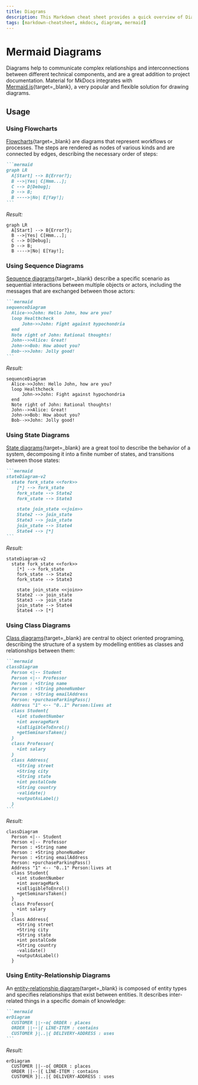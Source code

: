 ```yaml
---
title: Diagrams
description: This Markdown cheat sheet provides a quick overview of Diagrams based on Mermaid.js a very popular and flexible solution for drawing diagrams.
tags: [markdown-cheatsheet, mkdocs, diagram, mermaid]
---
```


# Mermaid Diagrams

Diagrams help to communicate complex relationships and interconnections between
different technical components, and are a great addition to project
documentation. Material for MkDocs integrates with [Mermaid.js][mermaid.js-url]{target=\_blank}, a very
popular and flexible solution for drawing diagrams.

## Usage

### Using Flowcharts

[Flowcharts][flowcharts-url]{target=\_blank} are diagrams that represent workflows or processes. The steps
are rendered as nodes of various kinds and are connected by edges, describing
the necessary order of steps:

````markdown title="Flow chart"
```mermaid
graph LR
  A[Start] --> B{Error?};
  B -->|Yes| C[Hmm...];
  C --> D[Debug];
  D --> B;
  B ---->|No| E[Yay!];
```
````

_Result:_

```mermaid
graph LR
  A[Start] --> B{Error?};
  B -->|Yes| C[Hmm...];
  C --> D[Debug];
  D --> B;
  B ---->|No| E[Yay!];
```

### Using Sequence Diagrams

[Sequence diagrams][sequence-diagrams-url]{target=\_blank} describe a specific scenario as sequential interactions
between multiple objects or actors, including the messages that are exchanged
between those actors:

````markdown title="Sequence diagram"
```mermaid
sequenceDiagram
  Alice->>John: Hello John, how are you?
  loop Healthcheck
      John->>John: Fight against hypochondria
  end
  Note right of John: Rational thoughts!
  John-->>Alice: Great!
  John->>Bob: How about you?
  Bob-->>John: Jolly good!
```
````

_Result:_

```mermaid
sequenceDiagram
  Alice->>John: Hello John, how are you?
  loop Healthcheck
      John->>John: Fight against hypochondria
  end
  Note right of John: Rational thoughts!
  John-->>Alice: Great!
  John->>Bob: How about you?
  Bob-->>John: Jolly good!
```

### Using State Diagrams

[State diagrams][state-diagrams-url]{target=\_blank} are a great tool to describe the behavior of a system,
decomposing it into a finite number of states, and transitions between those
states:

````markdown title="State diagram"
```mermaid
stateDiagram-v2
  state fork_state <<fork>>
    [*] --> fork_state
    fork_state --> State2
    fork_state --> State3

    state join_state <<join>>
    State2 --> join_state
    State3 --> join_state
    join_state --> State4
    State4 --> [*]
```
````

_Result:_

```mermaid
stateDiagram-v2
  state fork_state <<fork>>
    [*] --> fork_state
    fork_state --> State2
    fork_state --> State3

    state join_state <<join>>
    State2 --> join_state
    State3 --> join_state
    join_state --> State4
    State4 --> [*]
```

### Using Class Diagrams

[Class diagrams][class-diagrams-url]{target=\_blank} are central to object oriented programing, describing the
structure of a system by modelling entities as classes and relationships between
them:

````markdown title="Class diagram"
```mermaid
classDiagram
  Person <|-- Student
  Person <|-- Professor
  Person : +String name
  Person : +String phoneNumber
  Person : +String emailAddress
  Person: +purchaseParkingPass()
  Address "1" <-- "0..1" Person:lives at
  class Student{
    +int studentNumber
    +int averageMark
    +isEligibleToEnrol()
    +getSeminarsTaken()
  }
  class Professor{
    +int salary
  }
  class Address{
    +String street
    +String city
    +String state
    +int postalCode
    +String country
    -validate()
    +outputAsLabel()
  }
```
````

_Result:_

```mermaid
classDiagram
  Person <|-- Student
  Person <|-- Professor
  Person : +String name
  Person : +String phoneNumber
  Person : +String emailAddress
  Person: +purchaseParkingPass()
  Address "1" <-- "0..1" Person:lives at
  class Student{
    +int studentNumber
    +int averageMark
    +isEligibleToEnrol()
    +getSeminarsTaken()
  }
  class Professor{
    +int salary
  }
  class Address{
    +String street
    +String city
    +String state
    +int postalCode
    +String country
    -validate()
    +outputAsLabel()
  }
```

### Using Entity-Relationship Diagrams

An [entity-relationship diagram][entity-relationship-diagram-url]{target=\_blank} is composed of entity types and specifies
relationships that exist between entities. It describes inter-related things in
a specific domain of knowledge:

````markdown title="Entity-relationship diagram"
```mermaid
erDiagram
  CUSTOMER ||--o{ ORDER : places
  ORDER ||--|{ LINE-ITEM : contains
  CUSTOMER }|..|{ DELIVERY-ADDRESS : uses
```
````

_Result:_

```mermaid
erDiagram
  CUSTOMER ||--o{ ORDER : places
  ORDER ||--|{ LINE-ITEM : contains
  CUSTOMER }|..|{ DELIVERY-ADDRESS : uses
```

<!-- appendices -->

[mermaid.js-url]: https://mermaid-js.github.io/mermaid/
[flowcharts-url]: https://mermaid-js.github.io/mermaid/#/flowchart
[sequence-diagrams-url]: https://mermaid-js.github.io/mermaid/#/sequenceDiagram
[state-diagrams-url]: https://mermaid-js.github.io/mermaid/#/stateDiagram
[class-diagrams-url]: https://mermaid-js.github.io/mermaid/#/classDiagram
[entity-relationship-diagram-url]: https://mermaid-js.github.io/mermaid/#/entityRelationshipDiagram

<!-- end appendices -->
